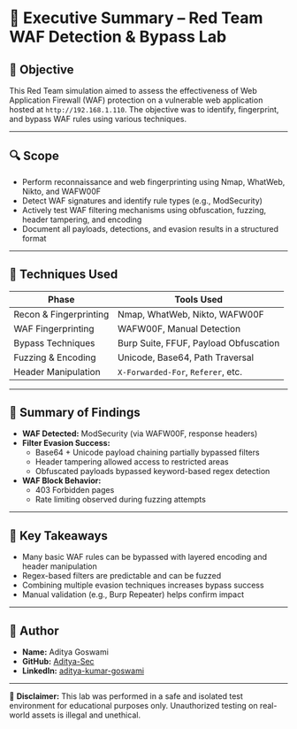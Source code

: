 
# 🧾 Executive Summary – Red Team WAF Detection & Bypass Lab

## 📌 Objective
This Red Team simulation aimed to assess the effectiveness of Web Application Firewall (WAF) protection on a vulnerable web application hosted at `http://192.168.1.110`. The objective was to identify, fingerprint, and bypass WAF rules using various techniques.

---

## 🔍 Scope

- Perform reconnaissance and web fingerprinting using Nmap, WhatWeb, Nikto, and WAFW00F
- Detect WAF signatures and identify rule types (e.g., ModSecurity)
- Actively test WAF filtering mechanisms using obfuscation, fuzzing, header tampering, and encoding
- Document all payloads, detections, and evasion results in a structured format

---

## 🧪 Techniques Used

| Phase                 | Tools Used                              |
|----------------------|------------------------------------------|
| Recon & Fingerprinting | Nmap, WhatWeb, Nikto, WAFW00F           |
| WAF Fingerprinting    | WAFW00F, Manual Detection                |
| Bypass Techniques     | Burp Suite, FFUF, Payload Obfuscation   |
| Fuzzing & Encoding    | Unicode, Base64, Path Traversal         |
| Header Manipulation   | `X-Forwarded-For`, `Referer`, etc.      |

---

## 🔐 Summary of Findings

- **WAF Detected:** ModSecurity (via WAFW00F, response headers)
- **Filter Evasion Success:**
  - Base64 + Unicode payload chaining partially bypassed filters
  - Header tampering allowed access to restricted areas
  - Obfuscated payloads bypassed keyword-based regex detection
- **WAF Block Behavior:**
  - 403 Forbidden pages
  - Rate limiting observed during fuzzing attempts

---

## 🧠 Key Takeaways

- Many basic WAF rules can be bypassed with layered encoding and header manipulation
- Regex-based filters are predictable and can be fuzzed
- Combining multiple evasion techniques increases bypass success
- Manual validation (e.g., Burp Repeater) helps confirm impact

---

## 🙋 Author

- **Name:** Aditya Goswami  
- **GitHub:** [Aditya-Sec](https://github.com/Aditya-Sec)  
- **LinkedIn:** [aditya-kumar-goswami](https://www.linkedin.com/in/aditya-kumar-goswami)

---

📌 **Disclaimer:** This lab was performed in a safe and isolated test environment for educational purposes only. Unauthorized testing on real-world assets is illegal and unethical.
